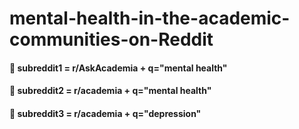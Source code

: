# mental-health-in-the-academic-communities-on-Reddit
#### 🔆 subreddit1 = r/AskAcademia + q="mental health"
#### 🔆 subreddit2 = r/academia + q="mental health"
#### 🔆 subreddit3 = r/academia + q="depression"

